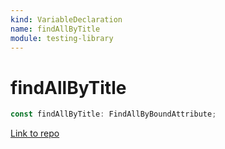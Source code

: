 ```yaml
---
kind: VariableDeclaration
name: findAllByTitle
module: testing-library
---
```


# findAllByTitle

```ts
const findAllByTitle: FindAllByBoundAttribute;
```

[Link to repo](https://github.com/testing-library/angular-testing-library/blob/master/node_modules/@testing-library/dom/types/queries.d.ts#L121-L121)
